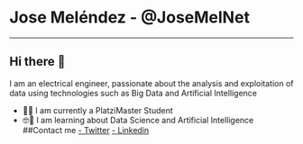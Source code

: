 # Jose Meléndez - @JoseMelNet

------------
Hi there 👋
------------
I am an electrical engineer, passionate about the analysis and exploitation of data using technologies such as Big Data and Artificial Intelligence
- 👨‍💻 I am currently a PlatziMaster Student
- 🤓🤖 I am learning about Data Science and Artificial Intelligence
##Contact me
[- Twitter](https://twitter.com/JoseMelNet "- Twitter")
[- Linkedin](www.linkedin.com/in/josemelnet "- Linkedin")
